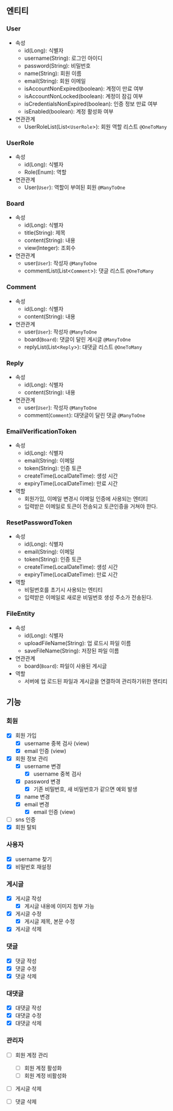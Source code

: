 ## 엔티티

### User
- 속성
  - id(Long): 식별자
  - username(String): 로그인 아이디
  - password(String): 비밀번호
  - name(String): 회원 이름
  - email(String): 회원 이메일
  - isAccountNonExpired(boolean): 계정이 만료 여부
  - isAccountNonLocked(boolean): 계정이 잠김 여부
  - isCredentialsNonExpired(boolean): 인증 정보 만료 여부
  - isEnabled(boolean): 계정 활성화 여부
- 연관관계
  - UserRoleList(List<`UserRole`>): 회원 역할 리스트 `@OneToMany`

### UserRole
- 속성
  - id(Long): 식별자
  - Role(Enum): 역할
- 연관관계
  - User(`User`): 역할이 부여된 회원 `@ManyToOne`

### Board
- 속성
  - id(Long): 식별자
  - title(String): 제목
  - content(String): 내용
  - view(Integer): 조회수
- 연관관계
  - user(`User`): 작성자 `@ManyToOne`
  - commentList(List<`Comment`>): 댓글 리스트 `@OneToMany`

### Comment
- 속성
  - id(Long): 식별자
  - content(String): 내용
- 연관관계
  - user(`User`): 작성자 `@ManyToOne`
  - board(`Board`): 댓글이 달린 게시글 `@ManyToOne`
  - replyList(List<`Reply`>): 대댓글 리스트 `@OneToMany`

### Reply
- 속성
  - id(Long): 식별자
  - content(String): 내용
- 연관관계
  - user(`User`): 작성자 `@ManyToOne`
  - comment(`Comment`): 대댓글이 달린 댓글 `@ManyToOne`

### EmailVerificationToken
- 속성
  - id(Long): 식별자
  - email(String): 이메일
  - token(String): 인증 토큰
  - createTime(LocalDateTime): 생성 시간
  - expiryTime(LocalDateTime): 만료 시간
- 역할
  - 회원가입, 이메일 변경시 이메일 인증에 사용되는 엔티티
  - 입력받은 이메일로 토큰이 전송되고 토큰인증을 거쳐야 한다.

### ResetPasswordToken
- 속성
  - id(Long): 식별자
  - email(String): 이메일
  - token(String): 인증 토큰
  - createTime(LocalDateTime): 생성 시간
  - expiryTime(LocalDateTime): 만료 시간
- 역할
  - 비밀번호를 초기시 사용되는 엔티티
  - 입력받은 이메일로 새로운 비밀번호 생성 주소가 전송된다.

### FileEntity
- 속성
  - id(Long): 식별자
  - uploadFileName(String): 업 로드시 파일 이름
  - saveFileName(String): 저장된 파일 이름
- 연관관계
  - board(`Board`): 파일이 사용된 게시글
- 역할
  - 서버에 업 로드된 파일과 게시글을 연결하여 관리하기위한 엔티티

## 기능

### 회원
- [x] 회원 가입
  - [x] username 중복 검사 (view)
  - [x] email 인증 (view)
- [x] 회원 정보 관리
  - [x] username 변경
    - [x] username 중복 검사
  - [x] password 변경
    - [x] 기존 비밀번호, 새 비밀번호가 같으면 예외 발생
  - [x] name 변경
  - [x] email 변경
    - [x] email 인증 (view)
- [ ] sns 인증
- [x] 회원 탈퇴

### 사용자
- [x] username 찾기
- [x] 비밀번호 재설정

### 게시글
- [x] 게시글 작성
  - [x] 게시글 내용에 이미지 첨부 가능
- [x] 게시글 수정
  - [x] 게시글 제목, 본문 수정
- [x] 게시글 삭제

### 댓글
- [x] 댓글 작성
- [x] 댓글 수정
- [x] 댓글 삭제

### 대댓글
- [x] 대댓글 작성
- [x] 대댓글 수정
- [x] 대댓글 삭제

### 관리자
- [ ] 회원 계정 관리
  - [ ] 회원 계정 활성화
  - [ ] 회원 계정 비활성화
- [ ] 게시글 삭제
- [ ] 댓글 삭제







